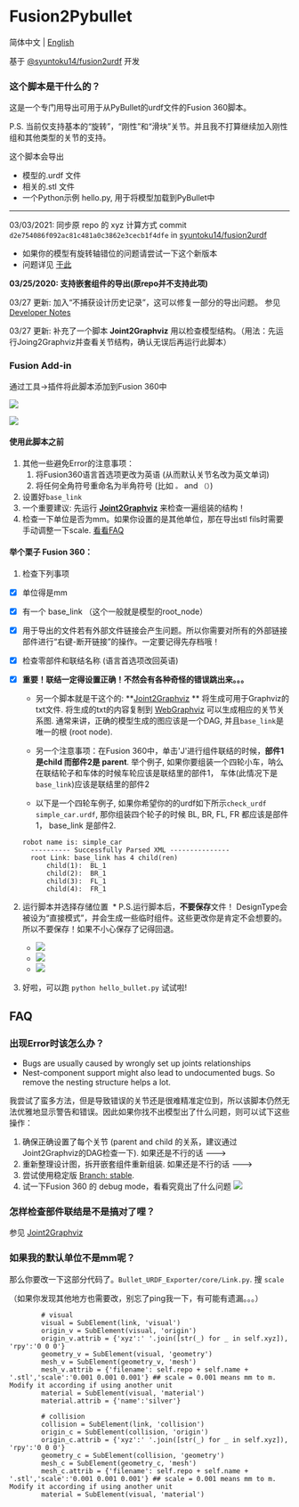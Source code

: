 # Fusion2Pybullet

简体中文 | [English](README.md)

基于 [@syuntoku14/fusion2urdf](https://github.com/syuntoku14/fusion2urdf) 开发

### 这个脚本是干什么的？

这是一个专门用导出可用于从PyBullet的urdf文件的Fusion 360脚本。

P.S. 当前仅支持基本的“旋转”，“刚性”和“滑块”关节。并且我不打算继续加入刚性组和其他类型的关节的支持。

这个脚本会导出

* 模型的.urdf 文件
* 相关的.stl 文件
* 一个Python示例 hello.py, 用于将模型加载到PyBullet中

---

03/03/2021: 同步原 repo 的 xyz 计算方式  commit `d2e754086f092ac81c481a0c3862e3cecb1f4dfe` in [syuntoku14/fusion2urdf](https://github.com/syuntoku14/fusion2urdf/commit/d2e754086f092ac81c481a0c3862e3cecb1f4dfe)

- 如果你的模型有旋转轴错位的问题请尝试一下这个新版本
- 问题详见 [于此](https://forums.autodesk.com/t5/fusion-360-api-and-scripts/difference-of-geometryororiginone-and-geometryororiginonetwo/m-p/9837767)

**03/25/2020: 支持嵌套组件的导出(原repo并不支持此项)**

03/27 更新: 加入“不捕获设计历史记录”，这可以修复一部分的导出问题。 参见 [Developer Notes](https://github.com/yanshil/Fusion2Pyblluet/wiki/Developer-Notes)

03/27 更新: 补充了一个脚本 **Joint2Graphviz** 用以检查模型结构。（用法：先运行Joing2Graphviz并查看关节结构，确认无误后再运行此脚本）


### Fusion Add-in
通过工具->插件将此脚本添加到Fusion 360中

![](./imgs/1_plugin.png)

![](./imgs/2_script.png)

#### 使用此脚本之前

1. 其他一些避免Error的注意事项：
   1. 将Fusion360语言首选项更改为英语 (从而默认关节名改为英文单词)
   2. 将任何全角符号重命名为半角符号 (比如 `。` and `（）`)
2. 设置好`base_link`
3. 一个重要建议: 先运行 [**Joint2Graphviz**](https://github.com/yanshil/Joint2Graphviz) 来检查一遍组装的结构！
4. 检查一下单位是否为mm。如果你设置的是其他单位，那在导出stl fils时需要手动调整一下scale. [看看FAQ](#faq)

#### 举个栗子 Fusion 360：

1. 检查下列事项

- [x] 单位得是mm

- [x] 有一个 base_link （这个一般就是模型的root_node）

- [x] 用于导出的文件若有外部文件链接会产生问题。所以你需要对所有的外部链接部件进行“右键-断开链接”的操作。一定要记得先存档哦！

- [x] 检查零部件和联结名称 (语言首选项改回英语)

- [x] **重要！联结一定得设置正确！不然会有各种奇怪的错误跳出来。。。** 

	* 另一个脚本就是干这个的: **[Joint2Graphviz](https://github.com/yanshil/Joint2Graphviz) ** 将生成可用于Graphviz的txt文件. 将生成的txt的内容复制到 [WebGraphviz](http://www.webgraphviz.com/) 可以生成相应的关节关系图. 通常来讲，正确的模型生成的图应该是一个DAG, 并且`base_link`是唯一的根 (root node).
	
	* 另一个注意事项：在Fusion 360中，单击'J'进行组件联结的时候，**部件1是child 而部件2是 parent**. 举个例子, 如果你要组装一个四轮小车，呐么在联结轮子和车体的时候车轮应该是联结里的部件1， 车体(此情况下是`base_link`)应该是联结里的部件2

	* 以下是一个四轮车例子, 如果你希望你的的urdf如下所示`check_urdf simple_car.urdf`, 那你组装四个轮子的时候 BL, BR, FL, FR 都应该是部件1， base_link 是部件2.
	```
    robot name is: simple_car
	  ---------- Successfully Parsed XML ---------------
	  root Link: base_link has 4 child(ren)
	      child(1):  BL_1
	      child(2):  BR_1
	      child(3):  FL_1
	      child(4):  FR_1
	```

2. 运行脚本并选择存储位置
    * P.S.运行脚本后，**不要保存**文件！ DesignType会被设为“直接模式”，并会生成一些临时组件。这些更改你是肯定不会想要的。所以不要保存！如果不小心保存了记得回退。
   * ![](./imgs/3_success.png)
   * ![](./imgs/4_close.png)
   * ![](./imgs/5_files.png)
   
3. 好啦，可以跑 `python hello_bullet.py` 试试啦!

## FAQ

###  出现Error时该怎么办？

* Bugs are usually  caused by wrongly set up joints relationships
* Nest-component support might also lead to undocumented bugs. So remove the nesting structure helps a lot.

我尝试了蛮多方法，但是导致错误的关节还是很难精准定位到，所以该脚本仍然无法优雅地显示警告和错误。因此如果你找不出模型出了什么问题，则可以试下这些操作：

1. 确保正确设置了每个关节 (parent and child 的关系，建议通过 Joint2Graphviz的DAG检查一下). 如果还是不行的话 ---> 
2. 重新整理设计图，拆开嵌套组件重新组装. 如果还是不行的话 --->  
3. 尝试使用稳定版 [Branch: stable](https://github.com/yanshil/Fusion2Pyblluet/tree/stable).
4. 试一下Fusion 360 的 debug mode，看看究竟出了什么问题 ![](./imgs/6_debug.PNG)

### 怎样检查部件联结是不是搞对了哩？

参见 [Joint2Graphviz](https://github.com/yanshil/Joint2Graphviz)

### 如果我的默认单位不是mm呢？

那么你要改一下这部分代码了。`Bullet_URDF_Exporter/core/Link.py`. 搜 `scale`

（如果你发现其他地方也需要改，别忘了ping我一下，有可能有遗漏。。。）

```
        # visual
        visual = SubElement(link, 'visual')
        origin_v = SubElement(visual, 'origin')
        origin_v.attrib = {'xyz':' '.join([str(_) for _ in self.xyz]), 'rpy':'0 0 0'}
        geometry_v = SubElement(visual, 'geometry')
        mesh_v = SubElement(geometry_v, 'mesh')
        mesh_v.attrib = {'filename': self.repo + self.name + '.stl','scale':'0.001 0.001 0.001'} ## scale = 0.001 means mm to m. Modify it according if using another unit
        material = SubElement(visual, 'material')
        material.attrib = {'name':'silver'}
        
        # collision
        collision = SubElement(link, 'collision')
        origin_c = SubElement(collision, 'origin')
        origin_c.attrib = {'xyz':' '.join([str(_) for _ in self.xyz]), 'rpy':'0 0 0'}
        geometry_c = SubElement(collision, 'geometry')
        mesh_c = SubElement(geometry_c, 'mesh')
        mesh_c.attrib = {'filename': self.repo + self.name + '.stl','scale':'0.001 0.001 0.001'} ## scale = 0.001 means mm to m. Modify it according if using another unit
        material = SubElement(visual, 'material')
```
